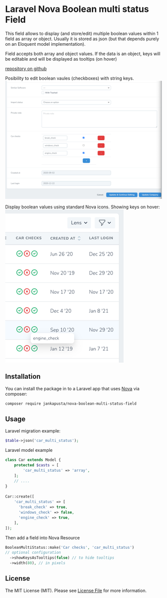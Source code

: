 # Laravel Nova Boolean multi status Field

This field allows to display (and store/edit) multiple boolean values within 1 field as array or object.
Usually it is stored as json (but that depends purely on an Eloquent model implementation). 

Field accepts both array and object values.
If the data is an object, keys will be editable and will be displayed as tooltips (on hover)

[repository on github](https://github.com/jankapusta/nova-boolean-multi-status-field)

Posibility to edit boolean vaules (checkboxes) with string keys.
![Screenshot Form](screenshot-form.png)

Display boolean values using standard Nova icons. Showing keys on hover:
![Screenshot Index](screenshot-index.png)

## Installation

You can install the package in to a Laravel app that uses [Nova](https://nova.laravel.com) via composer:

```bash
composer require jankapusta/nova-boolean-multi-status-field
```

## Usage

Laravel migration example:

```php
$table->json('car_multi_status');
```


Laravel model example

```php
class Car extends Model {
    protected $casts = [
        'car_multi_status' => 'array',
    ];
    // ....
}

Car::create([
    'car_multi_status' => [
      'break_check' => true,
      'windows_check' => false,
      'engine_check' => true,
    ],
]);

```

Then add a field into Nova Resource

```php
BooleanMultiStatus::make('Car checks', 'car_multi_status')
// optional configuration
  ->showKeysAsTooltips(false) // to hide tooltips 
  ->width(80), // in pixels
```

## License

The MIT License (MIT). Please see [License File](LICENSE.md) for more information.
